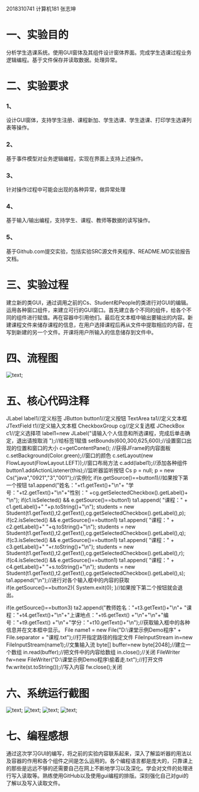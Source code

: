 2018310741 计算机181 张志坤
# 一、实验目的
分析学生选课系统。使用GUI窗体及其组件设计窗体界面。完成学生选课过程业务逻辑编程。基于文件保存并读取数据。处理异常。
# 二、实验要求
### 1、
设计GUI窗体，支持学生注册、课程新加、学生选课、学生退课、打印学生选课列表等操作。
### 2、
基于事件模型对业务逻辑编程，实现在界面上支持上述操作。
### 3、
针对操作过程中可能会出现的各种异常，做异常处理
### 4、
基于输入/输出编程，支持学生、课程、教师等数据的读写操作。
### 5、
基于Github.com提交实验，包括实验SRC源文件夹程序、README.MD实验报告文档。
# 三、实验过程
建立新的类GUI，通过调用之前的Cs、Student和People的类进行对GUI的编辑。运用各种窗口组件，来建立可行的GUI窗口。首先建立各个不同的组件，给各个不同的组件进行赋值。再在容器中引用他们。最后在文本框中输出要输出的内容。新建课程文件来储存课程的信息，在用户选择课程后再从文件中提取相应的内容，在写到新建的另一个文件。开课将用户所输入的信息储存到文件中。
# 四、流程图
![text](https://github.com/zhangqieyan/final/blob/master/%E6%9C%AA%E5%91%BD%E5%90%8D%E6%96%87%E4%BB%B6(6).png);
# 五、核心代码注释
JLabel label1//定义标签
JButton button1//定义按钮
TextArea ta1//定义文本框
JTextField t1//定义输入文本框
CheckboxGroup cg//定义复选框
JCheckBox c1//定义选择项
label1=new JLabel("请输入个人信息和所选课程，完成后单击确定，退出请按取消 ");//给标签1赋值
setBounds(600,300,625,600);//设置窗口出现的位置和窗口的大小
c=getContentPane();	//获得JFrame的内容面板
c.setBackground(Color.green);//窗口的颜色
c.setLayout(new FlowLayout(FlowLayout.LEFT));//窗口布局方法
c.add(label1);//添加各种组件
button1.addActionListener(this);//监听器监听按钮
Cs p = null;
p =  new Cs("java","0921","3","001");//实例化
if(e.getSource()==button1)//如果按下第一个按钮
			ta1.append("姓名："+t1.getText()+"\n"+
			"学号："+t2.getText()+"\n"+"性别："
			+cg.getSelectedCheckbox().getLabel()+
			"\n");
			if(c1.isSelected() && e.getSource()==button1)
				ta1.append( "课程：" + c1.getLabel()+" "+p.toString()+"\n");
				students = new Student(t1.getText(),t2.getText(),cg.getSelectedCheckbox().getLabel(),p);
			if(c2.isSelected() && e.getSource()==button1)
				ta1.append( "课程：" + c2.getLabel()+" "+q.toString()+"\n");
				students = new Student(t1.getText(),t2.getText(),cg.getSelectedCheckbox().getLabel(),q);
			if(c3.isSelected() && e.getSource()==button1)
				ta1.append( "课程：" + c3.getLabel()+" "+r.toString()+"\n");
				students = new Student(t1.getText(),t2.getText(),cg.getSelectedCheckbox().getLabel(),r);
				if(c4.isSelected() && e.getSource()==button1)
					ta1.append( "课程：" + c4.getLabel()+" "+s.toString()+"\n");
					students = new Student(t1.getText(),t2.getText(),cg.getSelectedCheckbox().getLabel(),s);
				ta1.append("\n");//进行对各个输入框中的内容的获取
if(e.getSource()==button2){
					System.exit(0);
				}//如果按下第二个按钮就会退出。

if(e.getSource()==button3)
			ta2.append("教师姓名："+t3.getText()+"\n"+
			"课程："+t4.getText()+"\n"+"上课地点："+t6.getText()
			+"\n"+"\n"+"编号："+t9.getText()
			+"\n"+"学分："+t10.getText()+"\n");//获取输入框中的各种信息并在文本框中显示。
      File name1 = new File("D:\\课堂示例Demo程序" + File.separator + "课程.txt");//打开指定路径的指定文件
       FileInputStream in=new FileInputStream(name1);//文集输入流
       byte[] buffer=new byte[2048];//建立一个数组
       in.read(buffer);//把文件中的内容给数组
       in.close();//关闭
       FileWriter fw=new FileWriter("D:\\课堂示例Demo程序\\偷着走.txt");//打开文件
			 fw.write(st.toString());//写入内容
			 fw.close();关闭
 # 六、系统运行截图
 ![text](https://github.com/zhangqieyan/final/blob/master/1.png);
 ![text](https://github.com/zhangqieyan/final/blob/master/1.png);
 ![text](https://github.com/zhangqieyan/final/blob/master/3%20(2).png);
 ![text](https://github.com/zhangqieyan/final/blob/master/4.png);
 # 七、编程感想
 通过这次学习GUI的编写，将之前的实验内容联系起来，深入了解监听器的用法以及容器的作用和各个组件之间是怎么运用的。各个编程语言都是庞大的，只靠课上的那些是远远不够的还需要自己在网上不断地学习以及深化。学会对文件的处理进行写入读取等。熟练使用GitHub以及使用gui编程的排版。深刻强化自己对gui的了解以及写入读取文件。
